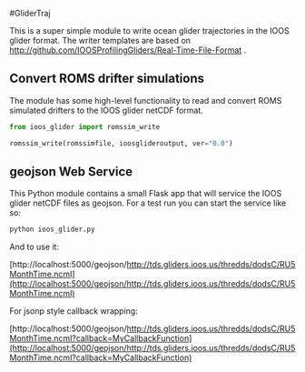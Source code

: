#GliderTraj

This is a super simple module to write ocean glider trajectories in the IOOS glider format. The writer templates are based on http://github.com/IOOSProfilingGliders/Real-Time-File-Format .

## Convert ROMS drifter simulations

The module has some high-level functionality to read and convert ROMS simulated drifters to the IOOS glider netCDF format.

```python
from ioos_glider import romssim_write

romssim_write(romssimfile, ioosglideroutput, ver="0.0")
```

## geojson Web Service

This Python module contains a small Flask app that will service the IOOS glider netCDF files as geojson. For a test run you can start the service like so:

```bash
python ioos_glider.py
```

And to use it:

[http://localhost:5000/geojson/http://tds.gliders.ioos.us/thredds/dodsC/RU5MonthTime.ncml](http://localhost:5000/geojson/http://tds.gliders.ioos.us/thredds/dodsC/RU5MonthTime.ncml)

For jsonp style callback wrapping:

[http://localhost:5000/geojson/http://tds.gliders.ioos.us/thredds/dodsC/RU5MonthTime.ncml?callback=MyCallbackFunction](http://localhost:5000/geojson/http://tds.gliders.ioos.us/thredds/dodsC/RU5MonthTime.ncml?callback=MyCallbackFunction)
